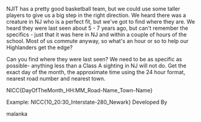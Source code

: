 NJIT has a pretty good basketball team, but we could use some taller players to give us a big step in the right direction. We heard there was a creature in NJ who is a perfect fit, but we've got to find where they are. We heard they were last seen about 5 - 7 years ago, but can't remember the specifics - just that it was here in NJ and within a couple of hours of the school. Most of us commute anyway, so what's an hour or so to help our Highlanders get the edge?

Can you find where they were last seen? We need to be as specific as possible- anything less than a Class A sighting in NJ will not do. Get the exact day of the month, the approximate time using the 24 hour format, nearest road number and nearest town.

NICC{DayOfTheMonth_HH:MM_Road-Name_Town-Name}

Example: NICC{10_20:30_Interstate-280_Newark}
Developed By

malanka
